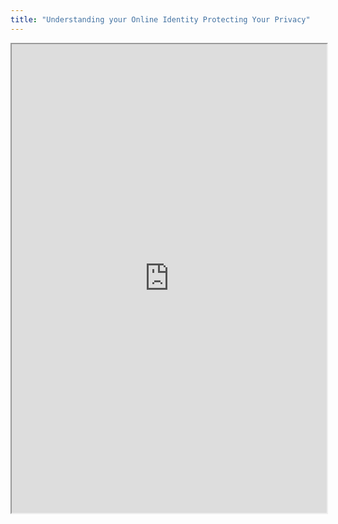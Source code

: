 ```yaml
---
title: "Understanding your Online Identity Protecting Your Privacy"
---
```




<iframe height="750" width="100%" src="https://ewelton.github.io/ktest/wiki.html#Understanding%20your%20Online%20Identity%20Protecting%20Your%20Privacy"></iframe>

